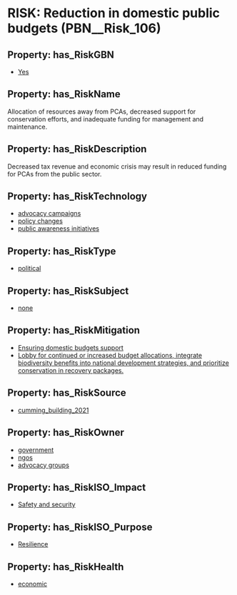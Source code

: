 # RISK: __Reduction in domestic public budgets__ (PBN__Risk_106)

## Property: has_RiskGBN

* [Yes](PBN__RiskGBN_1)

## Property: has_RiskName

Allocation of resources away from PCAs, decreased support for conservation efforts, and inadequate funding for management and maintenance.

## Property: has_RiskDescription

Decreased tax revenue and economic crisis may result in reduced funding for PCAs from the public sector.

## Property: has_RiskTechnology

* [advocacy campaigns](PBN__Technology_444)
* [policy changes](PBN__Technology_445)
* [public awareness initiatives](PBN__Technology_446)

## Property: has_RiskType

* [political](PBN__RiskType_1)

## Property: has_RiskSubject

* [none](PBN__Stakeholder_629)

## Property: has_RiskMitigation

* [Ensuring domestic budgets support](PBN__RiskMitigation_130)
* [Lobby for continued or increased budget allocations, integrate biodiversity benefits into national development strategies, and prioritize conservation in recovery packages.](PBN__RiskMitigation_1782)

## Property: has_RiskSource

* [cumming_building_2021](PBN__Article_33)

## Property: has_RiskOwner

* [government](PBN__Stakeholder_73)
* [ngos](PBN__Stakeholder_234)
* [advocacy groups](PBN__Stakeholder_818)

## Property: has_RiskISO_Impact

* [Safety and security](PBN__RiskISO_Purpose_5)

## Property: has_RiskISO_Purpose

* [Resilience](PBN__RiskISO_Impact_2)

## Property: has_RiskHealth

* [economic](PBN__RiskHealth_3)

